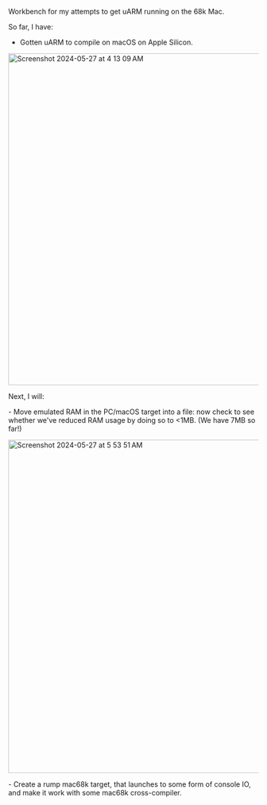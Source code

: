 Workbench for my attempts to get uARM running on the 68k Mac.

So far, I have:

- Gotten uARM to compile on macOS on Apple Silicon.

<img width="668" alt="Screenshot 2024-05-27 at 4 13 09 AM" src="https://github.com/rplacd/uARM-mac68k/assets/147152/1e2508e5-ffe3-4df2-9cd2-228b0e80a409">

Next, I will:

- Move emulated RAM in the PC/macOS target into a file: now check to see whether we've reduced RAM usage by doing so to <1MB. (We have 7MB so far!)

<img width="671" alt="Screenshot 2024-05-27 at 5 53 51 AM" src="https://github.com/rplacd/uARM-mac68k/assets/147152/774c84e5-e1b9-4b10-9e35-d86a7487712d">

- Create a rump mac68k target, that launches to some form of console IO, and make it work with some mac68k cross-compiler.
